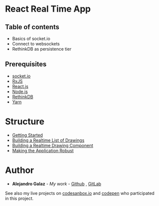 # React Real Time App

## Table of contents

- Basics of socket.io
- Connect to websockets
- RethinkDB as persistence tier

## Prerequisites

- [socket.io](https://socket.io/)
- [RxJS](https://rxjs-dev.firebaseapp.com/)
- [React.js](https://reactjs.org/)
- [Node.js](https://nodejs.org/es/)
- [RethinkDB](https://rethinkdb.com/)
- [Yarn](https://yarnpkg.com)

# Structure

- [Getting Started](https://)
- [Building a Realtime List of Drawings](https://)
- [Building a Realtime Drawing Component]()
- [Making the Application Robust]()


# Author

* **Alejandro Galaz** - *My work* - [Github](https://github.com/alejandrogalaz21) , [GitLab](https://gitlab.com/alejandrogalaz21)

See also my live projects on [codesanbox.io](https://codesandbox.io/alejandrogalaz21) and [codepen](https://codepen.io/alejandrogalaz21) who participated in this project.